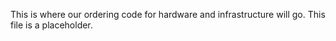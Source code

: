 This is where our ordering code for hardware and infrastructure will go. This file is a placeholder.
